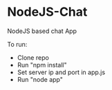 NodeJS-Chat
===========

NodeJS based chat App

To run:
- Clone repo 
- Run "npm install"
- Set server ip and port in app.js
- Run "node app"
